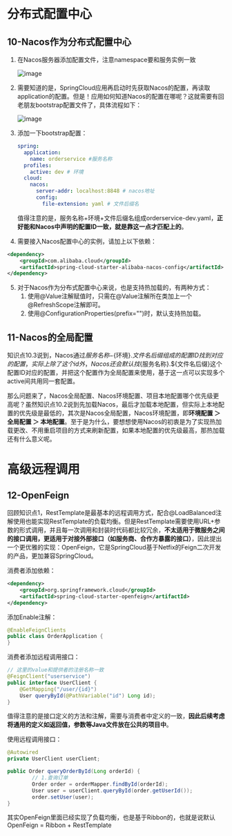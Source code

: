 # 分布式配置中心

## 10-Nacos作为分布式配置中心

1. 在Nacos服务器添加配置文件，注意namespace要和服务实例一致

   ![image](https://user-images.githubusercontent.com/48977889/166636379-e96efae0-8cef-4855-9ee7-135c0cea3d48.png)

2. 需要知道的是，SpringCloud应用再启动时先获取Nacos的配置，再读取application的配置。但是！应用如何知道Nacos的配置在哪呢？这就需要有回老朋友bootstrap配置文件了，具体流程如下：

   ![image](https://user-images.githubusercontent.com/48977889/166635340-2416e0f7-3595-40fd-8f8a-87ba708e6ced.png)

3. 添加一下bootstrap配置：

   ```yaml
   spring:
     application:
       name: orderservice #服务名称
     profiles:
       active: dev # 环境
     cloud:
       nacos:
         server-addr: localhost:8848 # nacos地址
         config:
           file-extension: yaml # 文件后缀名
   ```

   值得注意的是，服务名称+环境+文件后缀名组成orderservice-dev.yaml，**正好能和Nacos中声明的配置ID一致，就是靠这一点才匹配上的**。

4. 需要接入Nacos配置中心的实例，请加上以下依赖：

```xml
<dependency>
    <groupId>com.alibaba.cloud</groupId>
    <artifactId>spring-cloud-starter-alibaba-nacos-config</artifactId>
</dependency>
```

5. 对于Nacos作为分布式配置中心来说，也是支持热加载的，有两种方式：
   1. 使用@Value注解赋值时，只需在@Value注解所在类加上一个@RefreshScope注解即可。
   2. 使用@ConfigurationProperties(prefix="")时，默认支持热加载。

## 11-Nacos的全局配置

知识点10.3说到，Nacos通过${服务名称}-${环境}.${文件名后缀}组成的配置ID找到对应的配置，实际上除了这个id外，Nacos还会默认找${服务名称}.${文件名后缀}这个配置ID对应的配置，并把这个配置作为全局配置来使用，基于这一点可以实现多个active间共用同一套配置。

那么问题来了，Nacos全局配置、Nacos环境配置、项目本地配置哪个优先级更高呢？虽然知识点10.2说到先加载Nacos，最后才加载本地配置，但实际上本地配置的优先级是最低的，其次是Nacos全局配置，Nacos环境配置，即**环境配置 ＞ 全局配置 ＞ 本地配置**。至于是为什么，要想想使用Nacos的初衷是为了实现热加载更改、不用重启项目的方式来刷新配置，如果本地配置的优先级最高，那热加载还有什么意义呢。

# 高级远程调用

## 12-OpenFeign

回顾知识点1，RestTemplate是最基本的远程调用方式，配合@LoadBalanced注解使用也能实现RestTemplate的负载均衡。但是RestTemplate需要使用URL+参数的形式调用，并且每一次调用和封装时代码都比较冗余，**不太适用于微服务之间的接口调用，更适用于对接外部接口（如服务商、合作方暴露的接口）**，因此提出一个更优雅的实现：OpenFeign，它是SpringCloud基于Netfix的Feign二次开发的产品，更加兼容SpringCloud。

消费者添加依赖：

```xml
<dependency>
    <groupId>org.springframework.cloud</groupId>
    <artifactId>spring-cloud-starter-openfeign</artifactId>
</dependency>
```

添加Enable注解：

```java
@EnableFeignClients
public class OrderApplication {
}
```

消费者添加远程调用接口：

```java
// 这里的value和提供者的注册名称一致
@FeignClient("userservice")
public interface UserClient {
    @GetMapping("/user/{id}")
    User queryById(@PathVariable("id") Long id);
}
```

值得注意的是接口定义的方法和注解，需要与消费者中定义的一致，**因此后续考虑将通用的定义如返回值，参数等Java文件放在公共的项目中**。

使用远程调用接口：

```java
@Autowired
private UserClient userClient;

public Order queryOrderById(Long orderId) {
        // 1.查询订单
        Order order = orderMapper.findById(orderId);
		User user = userClient.queryById(order.getUserId());
		order.setUser(user);
}
```

其实OpenFeign里面已经实现了负载均衡，也是基于Ribbon的，也就是说默认OpenFeign = Ribbon + RestTemplate

